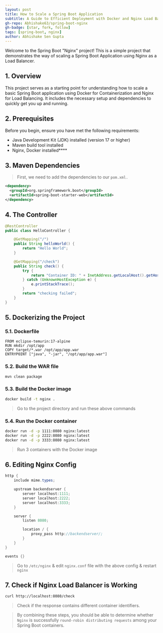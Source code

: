 ```yaml
---
layout: post
title: How to Scale a Spring Boot Application
subtitle: A Guide to Efficient Deployment with Docker and Nginx Load Balancer
gh-repo: Abhishake63/spring-boot-nginx
gh-badge: [star, fork, follow]
tags: [spring-boot, nginx]
author: Abhishake Sen Gupta
---
```


Welcome to the Spring Boot "Nginx" project! This is a simple project that demonstrates the way of scaling a Spring Boot Application using Nginx as a Load Balancer.

## 1. Overview

This project serves as a starting point for understanding how to scale a basic Spring Boot application using Docker for Containerization and Nginx for Load Balancing. It includes the necessary setup and dependencies to quickly get you up and running.

## 2. Prerequisites

Before you begin, ensure you have met the following requirements:

- Java Development Kit (JDK) installed (version 17 or higher)
- Maven build tool installed
- Nginx, Docker installed****

## 3. Maven Dependencies

> First, we need to add the dependencies to our `pom.xml.`

```xml
<dependency>
  <groupId>org.springframework.boot</groupId>
  <artifactId>spring-boot-starter-web</artifactId>
</dependency>
```

## 4. The Controller

```java
@RestController
public class HelloController {

    @GetMapping("/")
    public String helloWorld() {
        return "Hello World";
    }

    @GetMapping("/check")
    public String check() {
        try {
            return "Container ID: " + InetAddress.getLocalHost().getHostName();
        } catch (UnknownHostException e) {
            e.printStackTrace();
        }
        return "checking failed";
    }
}
```

## 5. Dockerizing the Project

### 5.1. Dockerfile

```docker
FROM eclipse-temurin:17-alpine
RUN mkdir /opt/app
COPY target/*.war /opt/app/app.war
ENTRYPOINT ["java", "-jar", "/opt/app/app.war"]
```

### 5.2. Build the WAR file

```bash
mvn clean package
```

### 5.3. Build the Docker image

```bash
docker build -t nginx .
```

> Go to the project directory and run these above commands

### 5.4. Run the Docker container

```bash
docker run -d -p 1111:8080 nginx:latest
docker run -d -p 2222:8080 nginx:latest
docker run -d -p 3333:8080 nginx:latest
```

> Run 3 containers with the Docker image

## 6. Editing Nginx Config

```java
http {
	include mime.types;

	upstream backendserver {
		server localhost:1111;
		server localhost:2222;
		server localhost:3333;
	}

	server {
		listen 8080;

		location / {
			proxy_pass http://backendserver/;
		}
	}
}

events {}
```

> Go to `/etc/nginx` & edit `nginx.conf` file with the above config & restart `nginx`

## 7. Check if Nginx Load Balancer is Working

```bash
curl http://localhost:8080/check
```

> Check if the response contains different container identifiers.

> By combining these steps, you should be able to determine whether `Nginx` is successfully `round-robin distributing requests` among your Spring Boot containers.